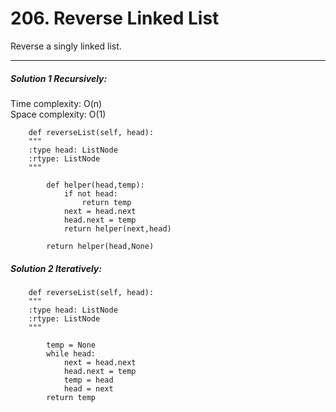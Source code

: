 # 206. Reverse Linked List


Reverse a singly linked list.

---

##### Solution 1 Recursively:
  Time complexity: O(n)  
  Space complexity: O(1)
    
        def reverseList(self, head):
        """
        :type head: ListNode
        :rtype: ListNode
        """
        
            def helper(head,temp):
                if not head:
                    return temp
                next = head.next
                head.next = temp
                return helper(next,head)

            return helper(head,None)
        
##### Solution 2 Iteratively:

        def reverseList(self, head):
        """
        :type head: ListNode
        :rtype: ListNode
        """
         
            temp = None
            while head:
                next = head.next
                head.next = temp
                temp = head
                head = next
            return temp

